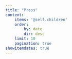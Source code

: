 ```yaml
---
title: "Press"
content:
    items: '@self.children'
    order:
        by: date
        dir: desc
    limit: 10
    pagination: true
showitemdates: true
---
```

